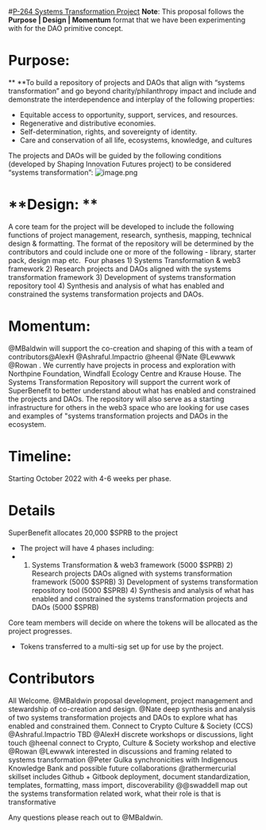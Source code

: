 #[P-264 Systems Transformation Project](P-264%20Systems%20Transformation%20Project) 
**Note**: This proposal follows the **Purpose | Design | Momentum** format that we have been experimenting with for the DAO primitive concept. 
# Purpose: 
**
**To build a repository of projects and DAOs that align with “systems transformation” and go beyond charity/philanthropy impact and include and demonstrate the interdependence and interplay of the following properties:
- Equitable access to opportunity, support, services, and resources.
- Regenerative and distributive economies.
- Self-determination, rights, and sovereignty of identity.
- Care and conservation of all life, ecosystems, knowledge, and cultures

The projects and DAOs will be guided by the following conditions (developed by Shaping Innovation Futures project) to be considered “systems transformation”:
![image.png](ca90ff63-906f-4c97-9b83-b1f1f4e05ce6%201.png)
# **Design: **
A core team for the project will be developed to include the following functions of project management, research, synthesis, mapping, technical design & formatting. The format of the repository will be determined by the contributors and could include one or more of the following - library, starter pack, design map etc. 
Four phases 1) Systems Transformation & web3 framework 2) Research projects and DAOs aligned with the systems transformation framework 3) Development of systems transformation repository tool 4) Synthesis and analysis of what has enabled and constrained the systems transformation projects and DAOs.
# Momentum:
@MBaldwin will support the co-creation and shaping of this with a team of contributors@AlexH @Ashraful.Impactrio @heenal @Nate  @Lewwwk @Rowan . We currently have projects in process and exploration with Northpine Foundation, Windfall Ecology Centre and Krause House. The Systems Transformation Repository will support the current work of SuperBenefit to better understand about what has enabled and constrained the projects and DAOs. The repository will also serve as a starting infrastructure for others in the web3 space who are looking for use cases and examples of "systems transformation projects and DAOs in the ecosystem.
# Timeline:
Starting October 2022 with 4-6 weeks per phase. 
# Details
SuperBenefit allocates 20,000 $SPRB to the project
- The project will have 4 phases including:
- 1) Systems Transformation & web3 framework (5000 $SPRB) 2) Research projects DAOs aligned with systems transformation framework (5000 $SPRB) 3) Development of systems transformation repository tool (5000 $SPRB) 4) Synthesis and analysis of what has enabled and constrained the systems transformation projects and DAOs (5000 $SPRB)

Core team members will decide on where the tokens will be allocated as the project progresses.
- Tokens transferred to a multi-sig set up for use by the project. 

# Contributors
All Welcome.
@MBaldwin proposal development, project management and stewardship of co-creation and design.
@Nate deep synthesis and analysis of two systems transformation projects and DAOs to explore what has enabled and constrained them. Connect to Crypto Culture & Society (CCS)
@Ashraful.Impactrio TBD
@AlexH discrete workshops or discussions, light touch
@heenal connect to Crypto, Culture & Society workshop and elective
@Rowan  @Lewwwk interested in discussions and framing related to systems transformation 
@Peter Gulka synchronicities with Indigenous Knowledge Bank and possible future collaborations
@rathermercurial skillset includes Github + Gitbook deployment, document standardization, templates, formatting, mass import, discoverability
@@swaddell map out the systems transformation related work, what their role is that is transformative 

Any questions please reach out to @MBaldwin.